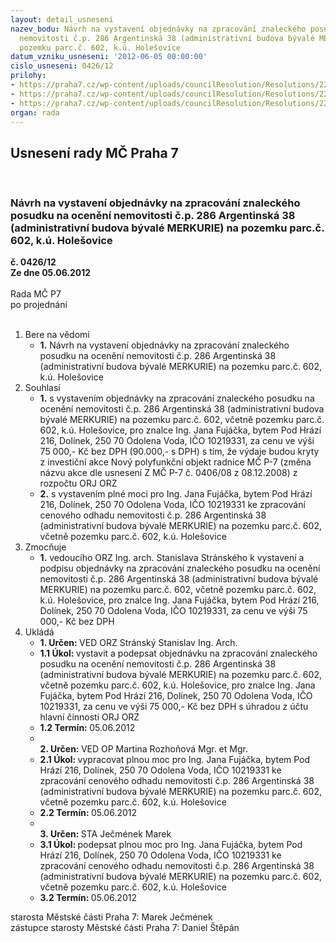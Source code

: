 ```yaml
---
layout: detail_usneseni
nazev_bodu: Návrh na vystavení objednávky na zpracování znaleckého posudku na ocenění
  nemovitosti č.p. 286 Argentinská 38 (administrativní budova bývalé MERKURIE)  na
  pozemku parc.č. 602, k.ú. Holešovice
datum_vzniku_usneseni: '2012-06-05 00:00:00'
cislo_usneseni: 0426/12
prilohy:
- https://praha7.cz/wp-content/uploads/councilResolution/Resolutions/22764/31-12-dopsi_baraminvest.pdf
- https://praha7.cz/wp-content/uploads/councilResolution/Resolutions/22764/31-12-merk_kn337.jpg
- https://praha7.cz/wp-content/uploads/councilResolution/Resolutions/22764/31-12-merk_kn_1338.jpg
organ: rada
---
```

<div id="ucUsn_pList" class="usn">
	<span><h2>Usnesení rady MČ Praha 7 </h2>
<br></span><div class="standBody">
<span><h3>Návrh na vystavení objednávky na zpracování znaleckého posudku na ocenění nemovitosti č.p. 286 Argentinská 38 (administrativní budova bývalé MERKURIE)  na pozemku parc.č. 602, k.ú. Holešovice</h3></span><div class="center">
		<strong>č. 0426/12</strong><br>
	</div>
<div class="center">
		<strong>Ze dne 05.06.2012</strong><br><br>
	</div>Rada MČ P7<br> po projednání<br><br><ol>
<li>Bere na vědomí<ul><li>
<strong>1.</strong> Návrh na vystavení objednávky na zpracování znaleckého posudku na ocenění nemovitosti č.p. 286 Argentinská 38 (administrativní budova bývalé MERKURIE)  na pozemku parc.č. 602, k.ú. Holešovice</li></ul>
</li>
<li>Souhlasí<ul>
<li>
<strong>1.</strong> s vystavením objednávky na zpracování  znaleckého posudku na ocenění nemovitosti č.p. 286 Argentinská 38 (administrativní budova bývalé MERKURIE)  na pozemku parc.č. 602,  včetně pozemku parc.č. 602, k.ú. Holešovice, pro znalce Ing. Jana Fujáčka, bytem  Pod Hrází 216, Dolínek, 250 70 Odolena Voda, IČO 10219331, za cenu ve výši 75 000,- Kč bez DPH (90.000,- s DPH) s tím, že výdaje budou kryty z investiční akce Nový polyfunkční objekt radnice MČ P-7 (změna názvu akce dle usnesení Z MČ P-7 č. 0406/08 z 08.12.2008) z rozpočtu ORJ ORZ </li>
<li>
<strong>2.</strong> s vystavením plné moci pro Ing. Jana Fujáčka,  bytem  Pod Hrází 216, Dolínek, 250 70 Odolena Voda, IČO 10219331 ke zpracování cenového odhadu nemovitosti č.p. 286 Argentinská 38 (administrativní budova bývalé MERKURIE)  na pozemku parc.č. 602,  včetně pozemku parc.č. 602, k.ú. Holešovice</li>
</ul>
</li>
<li>Zmocňuje<ul><li>
<strong>1.</strong> vedoucího ORZ Ing. arch. Stanislava Stránského k vystavení a podpisu objednávky na   zpracování  znaleckého posudku na ocenění nemovitosti č.p. 286 Argentinská 38 (administrativní budova bývalé MERKURIE)  na pozemku parc.č. 602,  včetně pozemku parc.č. 602, k.ú. Holešovice, pro znalce Ing. Jana Fujáčka, bytem  Pod Hrází 216, Dolínek, 250 70 Odolena Voda, IČO 10219331, za cenu ve výši 75 000,- Kč bez DPH</li></ul>
</li>
<li>Ukládá<ul>
<li>
<strong>1. Určen: </strong>VED ORZ  Stránský  Stanislav Ing. Arch.</li>
<li>
<strong>1.1 Úkol: </strong>vystavit a podepsat objednávku na zpracování  znaleckého posudku na ocenění nemovitosti č.p. 286 Argentinská 38 (administrativní budova bývalé MERKURIE)  na pozemku parc.č. 602,  včetně pozemku parc.č. 602, k.ú. Holešovice, pro znalce Ing. Jana Fujáčka, bytem  Pod Hrází 216, Dolínek, 250 70 Odolena Voda, IČO 10219331, za cenu ve výši 75 000,- Kč bez DPH s úhradou z účtu hlavní činnosti ORJ ORZ </li>
<li>
<strong>1.2 Termín: </strong>05.06.2012</li>
<li>
<strong><br>2. Určen: </strong>VED OP Martina Rozhoňová Mgr. et Mgr.</li>
<li>
<strong>2.1 Úkol: </strong>vypracovat plnou moc pro Ing. Jana Fujáčka,  bytem  Pod Hrází 216, Dolínek, 250 70 Odolena Voda, IČO 10219331 ke zpracování cenového odhadu nemovitosti č.p. 286 Argentinská 38 (administrativní budova bývalé MERKURIE)  na pozemku parc.č. 602,  včetně pozemku parc.č. 602, k.ú. Holešovice </li>
<li>
<strong>2.2 Termín: </strong>05.06.2012</li>
<li>
<strong><br>3. Určen: </strong>STA Ječmének Marek</li>
<li>
<strong>3.1 Úkol: </strong>podepsat plnou moc pro Ing. Jana Fujáčka,  bytem  Pod Hrází 216, Dolínek, 250 70 Odolena Voda, IČO 10219331 ke zpracování cenového odhadu nemovitosti č.p. 286 Argentinská 38 (administrativní budova bývalé MERKURIE)  na pozemku parc.č. 602,  včetně pozemku parc.č. 602, k.ú. Holešovice</li>
<li>
<strong>3.2 Termín: </strong>05.06.2012</li>
</ul>
</li>
</ol>starosta Městské části Praha 7: Marek Ječmének<br>zástupce starosty Městské části Praha 7: Daniel Štěpán 
</div>
</div>